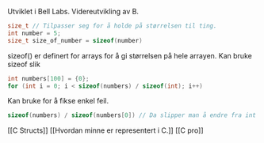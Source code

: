 Utviklet i Bell Labs. Videreutvikling av B.

```c
size_t // Tilpasser seg for å holde på størrelsen til ting.
int number = 5;
size_t size_of_number = sizeof(number)
```
sizeof() er definert for arrays for å gi størrelsen på hele arrayen.
Kan bruke sizeof slik
```c
int numbers[100] = {0};
for (int i = 0; i < sizeof(numbers) / sizeof(int); i++)

```
Kan bruke for å fikse enkel feil.

```c
sizeof(numbers) / sizeof(numbers[0]) // Da slipper man å endre fra int hvis man bytter datatype
```
[[C Structs]]
[[Hvordan minne er representert i C.]]
[[C pro]]